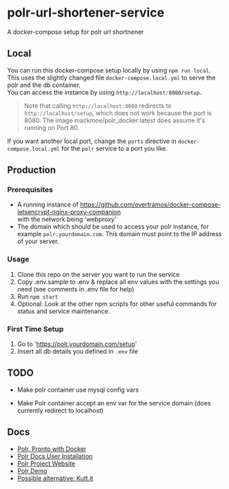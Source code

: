 # polr-url-shortener-service
A docker-compose setup for polr url shortnener

## Local 

You can run this docker-compose setup locally by using `npm run local`.   
This uses the slightly changed file `docker-compose.local.yml` to serve the polr and the db container.  
You can access the instance by using `http://localhost:8080/setup`.   
> Note that calling `http://localhost:8080` redirects to `http://localhost/setup`, 
> which does not work because the port is 8080. 
> The image mackmoe/polr_docker:latest does assume it's running on Port 80.

If you want another local port, change the `ports` directive in `docker-compose.local.yml` 
for the `polr` service to a port you like.

## Production
### Prerequisites

- A running instance of https://github.com/evertramos/docker-compose-letsencrypt-nginx-proxy-companion  
  with the network being 'webproxy'
- The domain which should be used to access your polr instance, for example `polr.yourdomain.com`. 
  This domain must point to the IP address of your server. 

### Usage

1. Clone this repo on the server you want to run the service 
2. Copy .env.sample to .env & replace all env values with the settings you need (see comments in .env file for help)
3. Run `npm start`
4. Optional: Look at the other npm scripts for other useful commands for status and service maintenance.

### First Time Setup 

1. Go to 'https://polr.yourdomain.com/setup'
2. Insert all db details you defined in `.env` file


## TODO

- Make polr container use mysql config vars 

- Make Polr container accept an env var for the service domain (does currently redirect to localhost)

## Docs 

- [Polr, Pronto with Docker](https://github.com/mackmoe/polr_pronto#polr-pronto---with-docker)
- [Polr Docs User Installation](https://docs.polrproject.org/en/latest/user-guide/installation/)
- [Polr Project Website](https://polrproject.org/)
- [Polr Demo](https://demo.polr.me/)
- [Possible alternative: Kutt.it](https://github.com/thedevs-network/kutt)